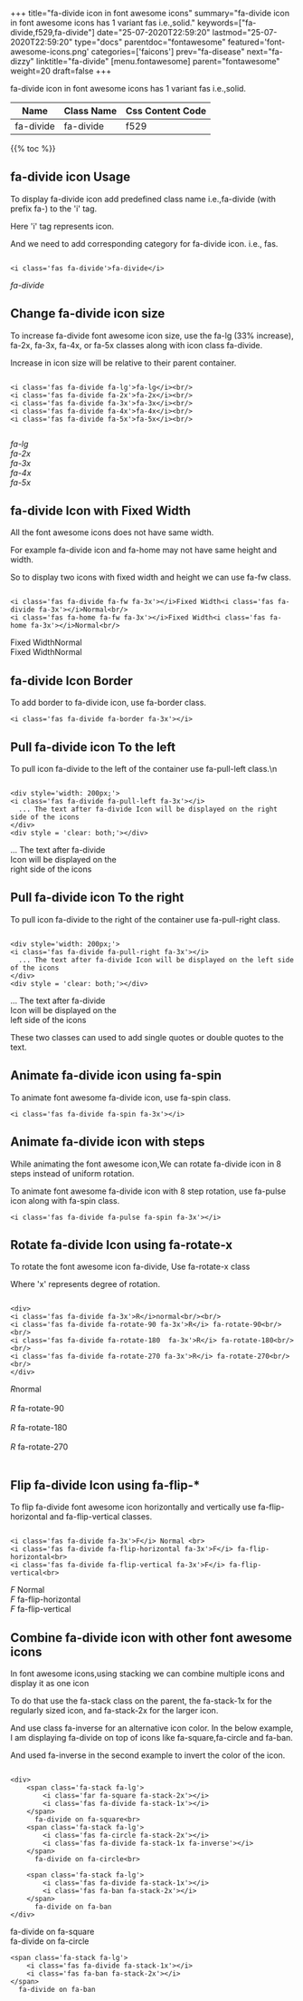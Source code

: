 +++
title="fa-divide icon in font awesome icons"
summary="fa-divide icon in font awesome icons has 1 variant fas i.e.,solid."
keywords=["fa-divide,f529,fa-divide"]
date="25-07-2020T22:59:20"
lastmod="25-07-2020T22:59:20"
type="docs"
parentdoc="fontawesome"
featured='font-awesome-icons.png'
categories=['faicons']
prev="fa-disease"
next="fa-dizzy"
linktitle="fa-divide"
[menu.fontawesome]
parent="fontawesome"
weight=20
draft=false
+++


fa-divide icon in font awesome icons has 1 variant fas i.e.,solid.

<div class='table-responsive'><table class='table'><thead><tr><th>Name</th><th>Class Name</th><th>Css Content Code</th></tr></thead><tbody><tr><td>fa-divide</td><td>fa-divide</td><td>f529</td></tr></tbody></table></div>


{{% toc %}}


## fa-divide icon Usage

To display fa-divide icon add predefined class name i.e.,fa-divide (with prefix fa-) to the 'i' tag.

Here 'i' tag represents icon.

And we need to add corresponding category for fa-divide icon. i.e., fas.


```

<i class='fas fa-divide'>fa-divide</i>
```

<i class='fas fa-divide'>fa-divide</i>




## Change fa-divide icon size
To increase fa-divide font awesome icon size, use the fa-lg (33% increase), fa-2x, fa-3x, fa-4x, or fa-5x classes along with icon class fa-divide.

Increase in icon size will be relative to their parent container. 

```

<i class='fas fa-divide fa-lg'>fa-lg</i><br/>
<i class='fas fa-divide fa-2x'>fa-2x</i><br/>
<i class='fas fa-divide fa-3x'>fa-3x</i><br/>
<i class='fas fa-divide fa-4x'>fa-4x</i><br/>
<i class='fas fa-divide fa-5x'>fa-5x</i><br/>
            
```

<i class='fas fa-divide fa-lg'>fa-lg</i><br/>
<i class='fas fa-divide fa-2x'>fa-2x</i><br/>
<i class='fas fa-divide fa-3x'>fa-3x</i><br/>
<i class='fas fa-divide fa-4x'>fa-4x</i><br/>
<i class='fas fa-divide fa-5x'>fa-5x</i><br/>
            



## fa-divide Icon with Fixed Width 

All the font awesome icons does not have same width.

For example fa-divide icon and fa-home may not have same height and width.

So to display two icons with fixed width and height we can use fa-fw class.


```

<i class='fas fa-divide fa-fw fa-3x'></i>Fixed Width<i class='fas fa-divide fa-3x'></i>Normal<br/>
<i class='fas fa-home fa-fw fa-3x'></i>Fixed Width<i class='fas fa-home fa-3x'></i>Normal<br/>
```

<i class='fas fa-divide fa-fw fa-3x'></i>Fixed Width<i class='fas fa-divide fa-3x'></i>Normal<br/>
<i class='fas fa-home fa-fw fa-3x'></i>Fixed Width<i class='fas fa-home fa-3x'></i>Normal<br/>



## fa-divide Icon Border 

To add border to fa-divide icon, use fa-border class.


```
<i class='fas fa-divide fa-border fa-3x'></i>

```
<i class='fas fa-divide fa-border fa-3x'></i>





## Pull fa-divide icon To the left

To pull icon fa-divide to the left of the container use fa-pull-left class.\n

```

<div style='width: 200px;'>
<i class='fas fa-divide fa-pull-left fa-3x'></i>
  ... The text after fa-divide Icon will be displayed on the right side of the icons
</div>
<div style = 'clear: both;'></div>
```

<div style='width: 200px;'>
<i class='fas fa-divide fa-pull-left fa-3x'></i>
  ... The text after fa-divide Icon will be displayed on the right side of the icons
</div>
<div style = 'clear: both;'></div>




## Pull fa-divide icon To the right
To pull icon fa-divide to the right of the container use fa-pull-right class.

```

<div style='width: 200px;'>
<i class='fas fa-divide fa-pull-right fa-3x'></i>
  ... The text after fa-divide Icon will be displayed on the left side of the icons
</div>
<div style = 'clear: both;'></div>
```

<div style='width: 200px;'>
<i class='fas fa-divide fa-pull-right fa-3x'></i>
  ... The text after fa-divide Icon will be displayed on the left side of the icons
</div>
<div style = 'clear: both;'></div>

These two classes can used to add single quotes or double quotes to the text.


## Animate fa-divide icon using fa-spin
To animate font awesome fa-divide icon, use fa-spin class.

```
<i class='fas fa-divide fa-spin fa-3x'></i>
```
<i class='fas fa-divide fa-spin fa-3x'></i>




## Animate fa-divide icon with steps
While animating the font awesome icon,We can rotate fa-divide icon in 8 steps instead of uniform rotation.

To animate font awesome fa-divide icon with 8 step rotation, use fa-pulse icon along with fa-spin class.


```
<i class='fas fa-divide fa-pulse fa-spin fa-3x'></i>

```
<i class='fas fa-divide fa-pulse fa-spin fa-3x'></i>





## Rotate fa-divide Icon using fa-rotate-x
To rotate the font awesome icon fa-divide, Use fa-rotate-x class

Where 'x' represents degree of rotation.


```

<div>
<i class='fas fa-divide fa-3x'>R</i>normal<br/><br/>
<i class='fas fa-divide fa-rotate-90 fa-3x'>R</i> fa-rotate-90<br/><br/> 
<i class='fas fa-divide fa-rotate-180  fa-3x'>R</i> fa-rotate-180<br/><br/> 
<i class='fas fa-divide fa-rotate-270 fa-3x'>R</i> fa-rotate-270<br/><br/>
</div>
```

<div>
<i class='fas fa-divide fa-3x'>R</i>normal<br/><br/>
<i class='fas fa-divide fa-rotate-90 fa-3x'>R</i> fa-rotate-90<br/><br/> 
<i class='fas fa-divide fa-rotate-180  fa-3x'>R</i> fa-rotate-180<br/><br/> 
<i class='fas fa-divide fa-rotate-270 fa-3x'>R</i> fa-rotate-270<br/><br/>
</div>




## Flip fa-divide Icon using fa-flip-*
To flip fa-divide font awesome icon horizontally and vertically use fa-flip-horizontal and fa-flip-vertical classes. 

```

<i class='fas fa-divide fa-3x'>F</i> Normal <br>
<i class='fas fa-divide fa-flip-horizontal fa-3x'>F</i> fa-flip-horizontal<br>
<i class='fas fa-divide fa-flip-vertical fa-3x'>F</i> fa-flip-vertical<br>
```

<i class='fas fa-divide fa-3x'>F</i> Normal <br>
<i class='fas fa-divide fa-flip-horizontal fa-3x'>F</i> fa-flip-horizontal<br>
<i class='fas fa-divide fa-flip-vertical fa-3x'>F</i> fa-flip-vertical<br>




## Combine fa-divide icon with other font awesome icons
In font awesome icons,using stacking we can combine multiple icons and display it as one icon 

To do that use the fa-stack class on the parent, the fa-stack-1x for the regularly sized icon, and fa-stack-2x for the larger icon.

And use class fa-inverse for an alternative icon color. 
In the below example, I am displaying fa-divide on top of icons like fa-square,fa-circle and fa-ban.

And used fa-inverse in the second example to invert the color of the icon.

```

<div>
    <span class='fa-stack fa-lg'>
        <i class='far fa-square fa-stack-2x'></i>
        <i class='fas fa-divide fa-stack-1x'></i>
    </span>
      fa-divide on fa-square<br>
    <span class='fa-stack fa-lg'>
        <i class='fas fa-circle fa-stack-2x'></i>
        <i class='fas fa-divide fa-stack-1x fa-inverse'></i>
    </span>
      fa-divide on fa-circle<br>

    <span class='fa-stack fa-lg'>
        <i class='fas fa-divide fa-stack-1x'></i>
        <i class='fas fa-ban fa-stack-2x'></i>
    </span>
      fa-divide on fa-ban
</div>
```

<div>
    <span class='fa-stack fa-lg'>
        <i class='far fa-square fa-stack-2x'></i>
        <i class='fas fa-divide fa-stack-1x'></i>
    </span>
      fa-divide on fa-square<br>
    <span class='fa-stack fa-lg'>
        <i class='fas fa-circle fa-stack-2x'></i>
        <i class='fas fa-divide fa-stack-1x fa-inverse'></i>
    </span>
      fa-divide on fa-circle<br>

    <span class='fa-stack fa-lg'>
        <i class='fas fa-divide fa-stack-1x'></i>
        <i class='fas fa-ban fa-stack-2x'></i>
    </span>
      fa-divide on fa-ban
</div>






